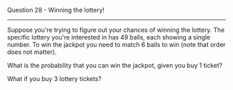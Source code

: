 Question 28 - Winning the lottery!
________________________________________
Suppose you're trying to figure out your chances of winning the lottery. The specific lottery you're interested in has 49 balls, each showing a single number. To win the jackpot you need to match 6 balls to win (note that order does not matter). 

What is the probability that you can win the jackpot, given you buy 1 ticket? 

What if you buy 3 lottery tickets?
